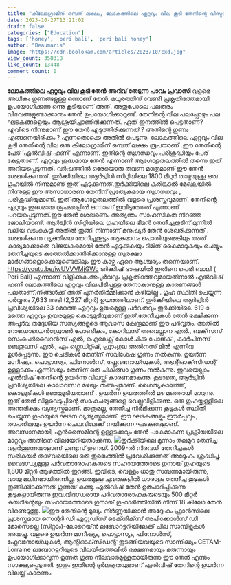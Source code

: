 ```yaml
---
title: "കിലോ​ഗ്രാമിന് ഒമ്പത് ലക്ഷം, ലോകത്തിലെ ഏറ്റവും വില കൂടി തേനിന്റെ വിസ്മയിപ്പിക്കുന്ന പ്രത്യേകതകൾ"
date: 2023-10-27T13:21:02
draft: false
categories: ["Education"]
tags: ['honey', 'peri bali', 'peri bali honey']
author: "Beaumaris"
image: "https://cdn.boolokam.com/articles/2023/10/cxd.jpg"
view_count: 358318
like_count: 13448
comment_count: 0
---
```


**ലോകത്തിലെ ഏറ്റവും വില കൂടി തേൻ** **അറിവ് തേടുന്ന പാവം പ്രവാസി** വളരെ അധികം ​ഗുണങ്ങളുള്ള ഒന്നാണ് തേൻ. മധുരത്തിന് വേണ്ടി പ്രകൃതിദത്തമായി ഉപയോ​ഗിക്കുന്ന ഒന്നു കൂടിയാണ് അത്. അതുപോലെ പലതരം വിഭവങ്ങളുണ്ടാക്കാനും തേൻ ഉപയോ​ഗിക്കാറുണ്ട്. തേനിന്റെ വില പലപ്പോഴും പല ഘടകങ്ങളെയും ആശ്രയിച്ചാണിരിക്കുന്നത്. ഏത് ഇനത്തിൽ പെട്ടതാണ്?എവിടെ നിന്നുമാണ് ഈ തേൻ എടുത്തിരിക്കുന്നത് ? അതിന്റെ ​​ഗുണം എങ്ങനെയിരിക്കും ? എന്നതൊക്കെ അതിൽ പെടുന്നു. ലോകത്തിലെ ഏറ്റവും വില കൂടി തേനിന്റെ വില ഒരു കിലോ​ഗ്രാമിന് ഒമ്പത് ലക്ഷം രൂപയാണ് .ഈ തേനിന്റെ പേര് ‘എൽവിഷ് ഹണി‘ എന്നാണ്. ഇതിന്റെ സു​ഗന്ധവും പരിശുദ്ധിയും പേര് കേട്ടതാണ്. ഏറ്റവും ശുദ്ധമായ തേൻ എന്നാണ് ആ​ഗോളതലത്തിൽ തന്നെ ഇത് അറിയപ്പെടുന്നത്. വർഷത്തിൽ ഒരേയൊരു തവണ മാത്രമാണ് ഈ തേൻ ശേഖരിക്കുന്നത്. തുർക്കിയിലെ ആർട്വിൻ സിറ്റിയിലെ 1800 മീറ്റർ താഴ്ചയുള്ള ഒരു ​ഗുഹയിൽ നിന്നുമാണ് ഇത് എടുക്കുന്നത്.തുർക്കിയിലെ കരിങ്കടൽ മേഖലയിൽ നിന്നുള്ള ഈ അസാധാരണ തേനിന് പ്രത്യേകമായ സുഗന്ധവും , പരിശുദ്ധിയുമാണ്. ഇത് ആഗോളതലത്തിൽ വളരെ പ്രശസ്തവുമാണ്. തേനിന്റെ ഏറ്റവും ശുദ്ധമായ രൂപങ്ങളിൽ ഒന്നാണ് ഇവിടുത്തേത് എന്നാണ് പറയപ്പെടുന്നത്.ഈ തേൻ ശേഖരണം അത്യന്തം സാഹസികത നിറഞ്ഞ ജോലിയാണ്. ആർട്വിൻ സിറ്റിയിലെ ഗുഹയിലെ ഭീമൻ തേനീച്ചക്കൂടിന് മുന്നിൽ വലിയ വടംകെട്ടി അതിൽ തൂങ്ങി നിന്നാണ് മനുഷ്യർ തേൻ ശേഖരിക്കുന്നത് . ശേഖരിക്കുന്ന വ്യക്തിയെ തേനീച്ചക്കൂട്ടം ആകമാനം പൊതിയുമെങ്കിലും അത് കാര്യമാക്കാതെ വിജയകരമായി തേൻ എടുക്കുകയും ടീമിന് കൈമാറുകയും ചെയ്യും. തേനീച്ചയുടെ കുത്തേൽക്കാതിരിക്കാനുള്ള സുരക്ഷാ മാർഗങ്ങളൊക്കെയുണ്ടെങ്കിലും ഈ കാഴ്ച ഏറെ ആശ്ചര്യം തന്നെയാണ്. https://youtu.be/iwUVVVMjGWc ടർക്കിഷ് ഭാഷയിൽ ഇതിനെ പെരി ബാലി ( Peri Bali) എന്നാണ് വിളിക്കുക.അപൂർവവും പ്രകൃതിദത്തവുമായതിനാൽ എൽവിഷ് ഹണി ലോകത്തിലെ ഏറ്റവും വിലപിടിപ്പുള്ള തേനാകാനുള്ള കാരണങ്ങൾ പലതാണ്.നിങ്ങൾക്ക് അത് പുനർനിർമ്മിക്കാൻ കഴിയില്ല . ഗുഹ സ്ഥിതി ചെയ്യുന്ന പർവ്വതം 7,633 അടി (2,327 മീറ്റർ) ഉയരത്തിലാണ്. തുർക്കിയിലെ ആർട്വിൻ പ്രവിശ്യയിലെ 33-ാമത്തെ ഏറ്റവും ഉയരമുള്ള പർവതവും തുർക്കിയിലെ 619-ാമത്തെ ഏറ്റവും ഉയരമുള്ള കൊടുമുടിയുമാണ് ഇത്.തേനീച്ചകൾ തേൻ ഭക്ഷിക്കുന്ന അപൂർവ തദ്ദേശീയ സസ്യങ്ങളുടെ ആവാസ കേന്ദ്രമാണ് ഈ പർവ്വതം. അതിൽ റോഡോഡെൻഡ്രോൺ പോണ്ടിക്കം, കോറിലസ് അവെല്ലാന എൽ., ബക്‌സസ് സെംപെർവൈറൻസ് എൽ, ഐലെക്സ് കോൾചിക്ക പോജ്‌ക്., കാർപിനസ് ബെതുലസ് എൽ., എം ഗ്ലെഡിറ്റ്ഷ്, ഫ്രാംഗുല അൽനസ് മിൽ എന്നിവ ഉൾപ്പെടുന്നു. ഈ ചെടികൾ തേനിന് സവിശേഷ ഗുണം നൽകുന്നു. ഉയർന്ന മഗ്നീഷ്യം, പൊട്ടാസ്യം, ഫിനോൾസ്, ഫ്ലേവനോയ്ഡുകൾ, ആന്റിഓക്‌സിഡന്റ് ഉള്ളടക്കം എന്നിവയും തേനിന് ഒരു ചികിത്സാ ഗുണം നൽകുന്നു. ഇവയെല്ലാം എൽവിഷ് തേനിന്റെ ഉയർന്ന വിലയ്ക്ക് കാരണമാകുന്നു. കൂടാതെ, ആർട്വിൻ പ്രവിശ്യയിലെ കാലാവസ്ഥ മഴയും തണുപ്പുമാണ്. ശൈത്യകാലത്ത്, കൊടുമുടികൾ മഞ്ഞുമൂടിയതാണ് . ഉയർന്ന ഉയരത്തിൽ മഴ മഞ്ഞായി മാറുന്നു. ഇത് തേൻ വിളവെടുപ്പിന്റെ സാഹചര്യങ്ങളെ വെല്ലുവിളിക്കുന്നു. ഒരു ഗുഹയ്ക്കുള്ളിലെ അന്തരീക്ഷം വ്യത്യസ്തമാണ്. മാത്രമല്ല, തേനീച്ച നിർമിക്കുന്ന കൂടുകൾ സ്ഥിതി ചെയ്യുന്ന ഗുഹയുടെ ഘടന വ്യത്യസ്തമാണ്. ഈ ഘടകങ്ങളും ഈർപ്പവും , താപനിലയും ഉയർന്ന ചെലവിലേക്ക് നയിക്കുന്ന ഘടകങ്ങളാണ്. അവസാനമായി, എൻസൈമിന്റെ ഉള്ളടക്കവും തേൻ പാകമാകുന്ന പ്രക്രിയയിലെ മാറ്റവും അതിനെ വിലയേറിയതാക്കുന്നു. ![](https://cdn.boolokam.com/articles/2023/10/wfwfwfw.webp)തുർക്കിയിലെ മൂന്നാം തലമുറ തേനീച്ച വളർത്തുന്നയാളാണ് ഗുണ്ടുസ് ഗുണയ്. 2009-ൽ നിരവധി തേനീച്ചകൾ സരികയർ താഴ്‌വരയിലെ ഒരു തുരങ്കത്തിൽ പ്രവേശിക്കുന്നത് അദ്ദേഹം ശ്രദ്ധിച്ചു. വൈദഗ്ധ്യമുള്ള പർവതാരോഹകരുടെ സഹായത്തോടെ ഗുനായ് ഗുഹയുടെ 1,800 മീറ്റർ ആഴത്തിൽ ഇറങ്ങി. ഇവിടെ, വെള്ളം ധാതു സമ്പന്നമായിരുന്നു, വായു മലിനമായിരുന്നില്ല. ഉയരമുള്ള ചുവരുകളിൽ ധാരാളം തേനീച്ച കൂടുകൾ തൂങ്ങിക്കിടക്കുന്നത് ഗുണയ് കണ്ടു. എൽവിഷ് തേൻ ഉത്പാദിപ്പിക്കുന്ന കൂടുകളായിരുന്നു ഇവ.വിദഗ്ധരായ പർവതാരോഹകരുടെയും 500 മീറ്റർ കയറിന്റെയും സഹായത്തോടെ ഗുനായ് ഗുഹാഭിത്തിയിൽ നിന്ന് 18 കിലോ തേൻ വീണ്ടെടുത്തു. ![](https://cdn.boolokam.com/articles/2023/10/wwffwwffwfwf.jpg)ഈ തേനിന്റെ മൂല്യം നിർണ്ണയിക്കാൻ അദ്ദേഹം ഫ്രാൻസിലെ പ്രശസ്തമായ സെന്റർ ഡി എറ്റുഡ്‌സ് ടെക്‌നിക്‌സ് അപിക്കോൾസ് ഡി മോസെല്ലെ (സിറ്റാം)-ലോറെയ്ൻ ലബോറട്ടറിയിലേക്ക് ചില സാമ്പിളുകൾ അയച്ചു. വളരെ ഉയർന്ന മഗ്നീഷ്യം, പൊട്ടാസ്യം, ഫിനോൾസ്, ഫ്ലേവനോയ്ഡുകൾ, ആന്റിഓക്‌സിഡന്റ് തുടങ്ങിയവയുടെ സാന്നിദ്ധ്യം CETAM-Lorraine ലബോറട്ടറിയുടെ വിലയിരുത്തലിൽ ഭക്ഷണമായും മരുന്നായും ഉപയോഗിക്കാവുന്ന ഉന്നത ഗുണ നിലവാരമുള്ളതായിരുന്നു ഈ തേൻ എന്നും സാക്ഷ്യപ്പെടുത്തി. ഇതും ഇതിന്റെ ദുർലഭ്യതയുമാണ് എൽവിഷ് തേനിന്റെ ഉയർന്ന വിലയ്ക്ക് കാരണം.

